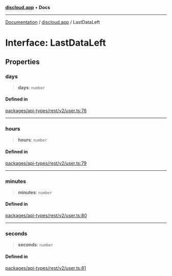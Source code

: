 [**discloud.app**](../README.md) • **Docs**

***

[Documentation](../../packages.md) / [discloud.app](../README.md) / LastDataLeft

# Interface: LastDataLeft

## Properties

### days

> **days**: `number`

#### Defined in

[packages/api-types/rest/v2/user.ts:78](https://github.com/discloud/discloud.app/blob/e957c12968777c01a56e127121040f7eaaf9b803/packages/api-types/rest/v2/user.ts#L78)

***

### hours

> **hours**: `number`

#### Defined in

[packages/api-types/rest/v2/user.ts:79](https://github.com/discloud/discloud.app/blob/e957c12968777c01a56e127121040f7eaaf9b803/packages/api-types/rest/v2/user.ts#L79)

***

### minutes

> **minutes**: `number`

#### Defined in

[packages/api-types/rest/v2/user.ts:80](https://github.com/discloud/discloud.app/blob/e957c12968777c01a56e127121040f7eaaf9b803/packages/api-types/rest/v2/user.ts#L80)

***

### seconds

> **seconds**: `number`

#### Defined in

[packages/api-types/rest/v2/user.ts:81](https://github.com/discloud/discloud.app/blob/e957c12968777c01a56e127121040f7eaaf9b803/packages/api-types/rest/v2/user.ts#L81)
